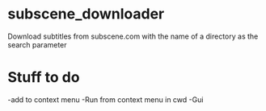 # subscene_downloader
Download subtitles from subscene.com with the name of a directory as the search parameter

# Stuff to do
-add to context menu
-Run from context menu in cwd
-Gui

